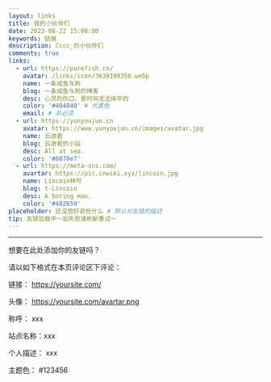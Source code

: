 ```yaml
---
layout: links
title: 我的小伙伴们
date: 2022-08-22 15:00:00
keywords: 链接
description: Cccc_的小伙伴们
comments: true
links:
  - url: https://purefish.cn/
    avatar: /links/icon/3630190350.webp
    name: 一条咸鱼与狗
    blog: 一条咸鱼与狗的博客
    desc: 心灵的伤口，是时间无法抹平的
    color: '#404040' # 代表色
    email: # 非必须
  - url: https://yunyoujun.cn
    avatar: https://www.yunyoujun.cn/images/avatar.jpg
    name: 云游君
    blog: 云游君的小站
    desc: All at sea.
    color: '#0078e7'
  - url: https://meta-sns.com/
    avartar: https://pic.cnwiki.xyz/lincoin.jpg
    name: Lincoin林可
    blog: t-Lincoin
    desc: A boring man.
    color: '#482659'
placeholder: 还没想好说些什么 # 默认对友链的描述
tip: 友链加载中～如失败请刷新重试～
---
```


---

想要在此处添加你的友链吗？

请以如下格式在本页评论区下评论：

链接： https://yoursite.com/

头像： https://yoursite.com/avartar.png

称呼： xxx

站点名称：xxx

个人描述： xxx

主题色： #123456

